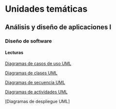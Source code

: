 # Unidades temáticas

## Análisis y diseño de aplicaciones I

### Diseño de software

#### Lecturas

[Diagramas de casos de uso
UML](/2_Tecnicas_y_herramientas/2_4_2_Diagramas_de_casos_de_uso_UML.md)

[Diagramas de clases
UML](/2_Tecnicas_y_herramientas/2_3_1_Diagramas_de_clases_UML.md)

[Diagramas de secuencia
UML](/2_Tecnicas_y_herramientas/2_4_3_Diagramas_de_secuencia_UML.md)

[Diagramas de actividades
UML](/2_Tecnicas_y_herramientas/2_4_1_Diagramas_de_actividades_UML.md)

[Diagramas de despliegue UML]

